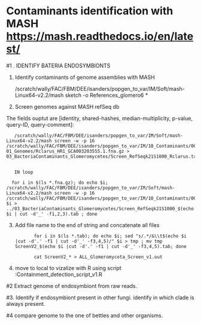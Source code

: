 # Contaminants identification with MASH https://mash.readthedocs.io/en/latest/

#1 . IDENTIFY BATERIA ENDOSYMBIONTS

 1. Identify contaminants of genome assemblies with MASH


       /scratch/wally/FAC/FBM/DEE/isanders/popgen_to_var/IM/Soft/mash-Linux64-v2.2/mash sketch -o References_glomero6 *
       
       
2. Screen genomes against MASH refSeq db

The fields ouptut are [identity, shared-hashes, median-multiplicity, p-value, query-ID, query-comment]:

       /scratch/wally/FAC/FBM/DEE/isanders/popgen_to_var/IM/Soft/mash-Linux64-v2.2/mash screen -w -p 16 /scratch/wally/FAC/FBM/DEE/isanders/popgen_to_var/IM/10_Contaminants/00_GeneBank_Complete_Bacteria/Reference_GeneBank_2549_Bacteria_completeGenomes.msh 01_Genomes/Rclarus_HR1_GCA003203555.1.fna.gz > 03_BacteriaContaminants_Glomeromycetes/Screen_RefSeqk21S1000_Rclarus.tab
       
       
       IN loop
       
      for i in $(ls *.fna.gz); do echo $i; /scratch/wally/FAC/FBM/DEE/isanders/popgen_to_var/IM/Soft/mash-Linux64-v2.2/mash screen -w -p 16 /scratch/wally/FAC/FBM/DEE/isanders/popgen_to_var/IM/10_Contaminants/00_GeneBank_Complete_Bacteria/Reference_GeneBank_2549_Bacteria_completeGenomes.msh $i > ../03_BacteriaContaminants_Glomeromycetes/Screen_RefSeqk21S1000_$(echo $i | cut -d'_' -f1,2,3).tab ; done 
       

3. Add file name to the end of string and concatenate all files

              for i in $(ls *.tab); do echo $i; sed "s/.*/&\\t$(echo $i |cut -d'.' -f1 | cut -d'_' -f3,4,5)/" $i > tmp ; mv tmp ScreenV2_$(echo $i |cut -d'.' -f1 | cut -d'_' -f3,4,5).tab; done
              
              cat ScreenV2_* > ALL_Glomeromycota_Screen_v1.out
              
4. move to local to vizalize with R
using script :Containment_detection_script_v1.R


#2 Extract genome of endosymbiont from raw reads.


#3. Identify if endosymbiont present in other fungi. identify in which clade is always present.

#4 compare genome to the one of bettles and other organisms.




